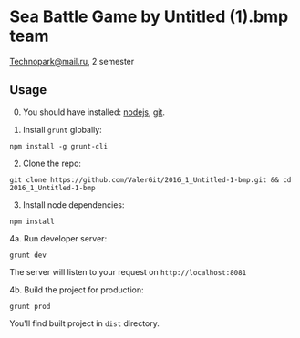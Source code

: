 # Sea Battle Game by Untitled (1).bmp team

Technopark@mail.ru, 2 semester

## Usage

0. You should have installed: [nodejs](https://github.com/nodejs/node-v0.x-archive/wiki/installing-Node.js-via-package-manager), [git](http://git-scm.com/).

1. Install `grunt` globally:
```
npm install -g grunt-cli
```

2. Clone the repo:
```
git clone https://github.com/ValerGit/2016_1_Untitled-1-bmp.git && cd 2016_1_Untitled-1-bmp
```

3. Install node dependencies:
```
npm install
```

4a. Run developer server:
```
grunt dev
```
The server will listen to your request on `http://localhost:8081`

4b. Build the project for production:
```
grunt prod
```
You'll find built project in `dist` directory.
